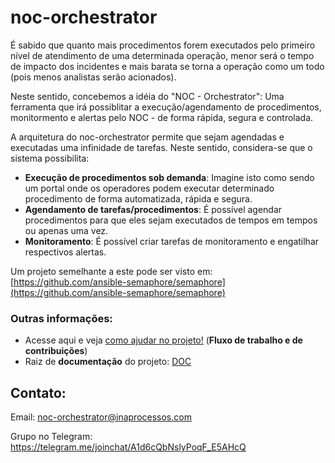 # noc-orchestrator

É sabido que quanto mais procedimentos forem executados pelo primeiro nível de atendimento de uma determinada operação, menor será o tempo de impacto dos incidentes e mais barata se torna a operação como um todo (pois menos analistas serão acionados).

Neste sentido, concebemos a idéia do "NOC - Orchestrator": Uma ferramenta que irá possiblitar  a execução/agendamento de procedimentos, monitormento e alertas pelo NOC - de forma rápida, segura e controlada. 

A arquitetura do noc-orchestrator permite que sejam agendadas e executadas uma infinidade de tarefas. Neste sentido, considera-se que o sistema possibilita:
* **Execução de procedimentos sob demanda**: Imagine isto como sendo um portal onde os operadores podem executar determinado procedimento de forma automatizada, rápida e segura.
* **Agendamento de tarefas/procedimentos**: É possível agendar procedimentos para que eles sejam executados de tempos em tempos ou apenas uma vez.
* **Monitoramento**: É possível criar tarefas de monitoramento e engatilhar respectivos alertas.


Um projeto semelhante a este pode ser visto em: [https://github.com/ansible-semaphore/semaphore](https://github.com/ansible-semaphore/semaphore)


### Outras informações:
* Acesse aqui e veja [como ajudar no projeto!](https://github.com/INAP-LABS/noc-orchestrator/wiki/Fluxo-de-trabalho-e-de-melhorias...) (**Fluxo de trabalho e de contribuições**)
* Raiz de **documentação** do projeto: [DOC](https://github.com/INAP-LABS/noc-orchestrator/tree/master/doc)

## Contato:

Email: noc-orchestrator@inaprocessos.com 

Grupo no Telegram: https://telegram.me/joinchat/A1d6cQbNslyPoqF_E5AHcQ

